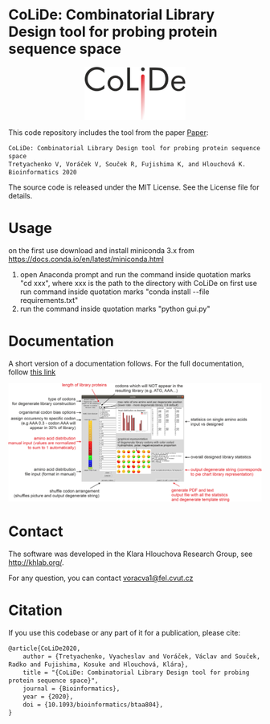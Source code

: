 
# CoLiDe: Combinatorial Library Design tool for probing protein sequence space


<p align="center">
<img src="colide.png" width="200" >
</p>




This code repository includes the tool from the paper [Paper](https://doi.org/10.1093/bioinformatics/btaa804):

```
CoLiDe: Combinatorial Library Design tool for probing protein sequence space
Tretyachenko V, Voráček V, Souček R, Fujishima K, and Hlouchová K.
Bioinformatics 2020 
```
The source code is released under the MIT License. See the License file for details. 



# Usage

on the first use download and install miniconda 3.x from https://docs.conda.io/en/latest/miniconda.html
1) open Anaconda prompt and run the command inside quotation marks "cd xxx", where xxx is the path to the directory with  CoLiDe
on first use run command inside quotation marks "conda install --file requirements.txt"
2) run the command inside quotation marks "python gui.py"


# Documentation

A short version of a documentation follows. For the full documentation, follow [this link](colidemanual.pdf)

<img src="manual.png">


# Contact
The software was developed in the Klara Hlouchova Research Group, see http://khlab.org/.

For any question, you can contact voracva1@fel.cvut.cz


# Citation
If you use this codebase or any part of it for a publication, please cite:
```
@article{CoLiDe2020,
    author = {Tretyachenko, Vyacheslav and Voráček, Václav and Souček, Radko and Fujishima, Kosuke and Hlouchová, Klára},
    title = "{CoLiDe: Combinatorial Library Design tool for probing protein sequence space}",
    journal = {Bioinformatics},
    year = {2020},
    doi = {10.1093/bioinformatics/btaa804},
}
```



